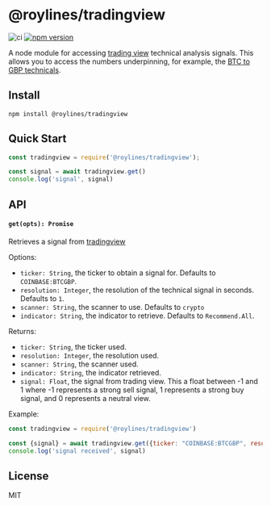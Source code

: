 # @roylines/tradingview

![ci](https://github.com/roylines/node-tradingview/actions/workflows/action.yml/badge.svg)
[![npm version](https://badge.fury.io/js/%40roylines%2Ftradingview.svg)](https://badge.fury.io/js/%40roylines%2Ftradingview)

A node module for accessing [trading view](https://www.tradingview.com) technical analysis signals. This allows you to access the numbers underpinning, for example, the [BTC to GBP technicals](https://www.tradingview.com/symbols/BTCGBP/technicals/).

## Install

```
npm install @roylines/tradingview
```


## Quick Start

```js
const tradingview = require('@roylines/tradingview');

const signal = await tradingview.get()
console.log('signal', signal)
```

## API

<a name='get'></a>
#### `get(opts): Promise`

Retrieves a signal from [tradingview](https://www.tradingview.com)

Options:

* `ticker: String`, the ticker to obtain a signal for. Defaults to `COINBASE:BTCGBP`.
* `resolution: Integer`, the resolution of the technical signal in seconds. Defaults to `1`.
* `scanner: String`, the scanner to use. Defaults to `crypto`
* `indicator: String`, the indicator to retrieve. Defaults to `Recommend.All`.

Returns:

* `ticker: String`, the ticker used.
* `resolution: Integer`, the resolution used.
* `scanner: String`, the scanner used.
* `indicator: String`, the indicator retrieved.
* `signal: Float`, the signal from trading view. This a float between -1 and 1 where -1 represents a strong sell signal, 1 represents a strong buy signal, and 0 represents a neutral view.


Example:

```js
const tradingview = require('@roylines/tradingview')

const {signal} = await tradingview.get({ticker: "COINBASE:BTCGBP", resolution: 5});
console.log('signal received', signal)
```

## License

MIT
